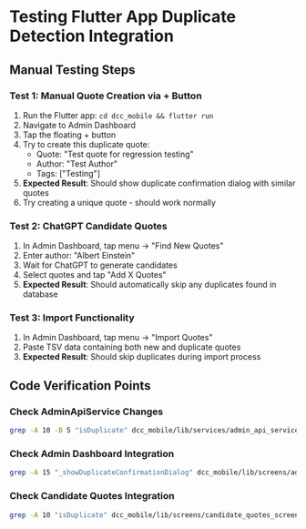 # Testing Flutter App Duplicate Detection Integration

## Manual Testing Steps

### Test 1: Manual Quote Creation via + Button
1. Run the Flutter app: `cd dcc_mobile && flutter run`
2. Navigate to Admin Dashboard
3. Tap the floating + button
4. Try to create this duplicate quote:
   - Quote: "Test quote for regression testing"  
   - Author: "Test Author"
   - Tags: ["Testing"]
5. **Expected Result**: Should show duplicate confirmation dialog with similar quotes
6. Try creating a unique quote - should work normally

### Test 2: ChatGPT Candidate Quotes
1. In Admin Dashboard, tap menu → "Find New Quotes"
2. Enter author: "Albert Einstein" 
3. Wait for ChatGPT to generate candidates
4. Select quotes and tap "Add X Quotes"
5. **Expected Result**: Should automatically skip any duplicates found in database

### Test 3: Import Functionality  
1. In Admin Dashboard, tap menu → "Import Quotes"
2. Paste TSV data containing both new and duplicate quotes
3. **Expected Result**: Should skip duplicates during import process

## Code Verification Points

### Check AdminApiService Changes
```bash
grep -A 10 -B 5 "isDuplicate" dcc_mobile/lib/services/admin_api_service.dart
```

### Check Admin Dashboard Integration  
```bash
grep -A 15 "_showDuplicateConfirmationDialog" dcc_mobile/lib/screens/admin_dashboard_screen.dart
```

### Check Candidate Quotes Integration
```bash
grep -A 10 "isDuplicate" dcc_mobile/lib/screens/candidate_quotes_screen.dart
```